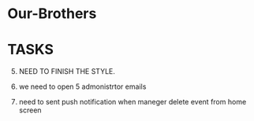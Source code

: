 # Our-Brothers

# TASKS

5. NEED TO FINISH THE STYLE.

6. we need to open 5 admonistrtor emails

7. need to sent push notification when maneger delete event from home screen
